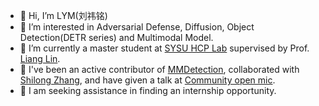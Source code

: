 - 👋 Hi, I’m LYM(刘祎铭)
- 🔭 I’m interested in Adversarial Defense, Diffusion, Object Detection(DETR series) and Multimodal Model.
- 🌱 I’m currently a master student at [SYSU HCP Lab](https://www.sysu-hcp.net/) supervised by Prof. [Liang Lin](https://www.sysu-hcp.net/faculty/lianglin.html).
- 💞️ I've been an active contributor of [MMDetection](https://github.com/open-mmlab/mmdetection/tree/refactor-detr), collaborated with [Shilong Zhang](https://jshilong.github.io/), and have given a talk at [Community open mic](https://www.bilibili.com/video/BV17x4y1w7ZK/?spm_id_from=333.337.search-card.all.click).
- 🤔 I am seeking assistance in finding an internship opportunity.
